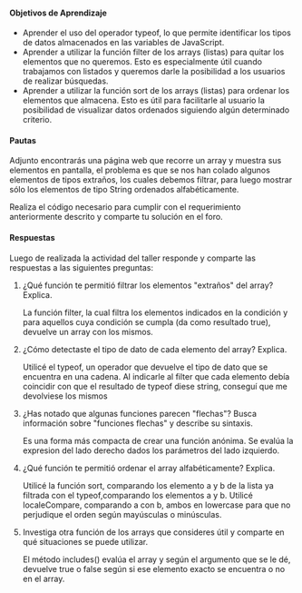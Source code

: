 <h4>Objetivos de Aprendizaje</h4>

<ul>
  <li>Aprender el uso del operador typeof, lo que permite identificar los tipos de datos almacenados en las variables de JavaScript.
<li>Aprender a utilizar la función filter de los arrays (listas) para quitar los elementos que no queremos. Esto es especialmente útil cuando trabajamos con listados y queremos darle la posibilidad a los usuarios de realizar búsquedas.
<li>Aprender a utilizar la función sort de los arrays (listas) para ordenar los elementos que almacena. Esto es útil para facilitarle al usuario la posibilidad de visualizar datos ordenados siguiendo algún determinado criterio.
</li>
</ul>

<h4>Pautas</h4>

<p>Adjunto encontrarás una página web que recorre un array y muestra sus elementos en pantalla, el problema es que se nos han colado algunos elementos de tipos extraños, los cuales debemos filtrar, para luego mostrar sólo los elementos de tipo String ordenados alfabéticamente.
<p>Realiza el código necesario para cumplir con el requerimiento anteriormente descrito y comparte tu solución en el foro.
</p>

<h4>Respuestas</h4>

<p>Luego de realizada la actividad del taller responde y comparte las respuestas a las siguientes preguntas:</p>

<ol>
<li>¿Qué función te permitió filtrar los elementos "extraños" del array? Explica.
  <p>La función filter, la cual filtra los elementos indicados en la condición y para aquellos cuya condición se cumpla (da como resultado true), devuelve un array con los mismos.</p>
<li>¿Cómo detectaste el tipo de dato de cada elemento del array? Explica.
  <p>Utilicé el typeof, un operador que devuelve el tipo de dato que se encuentra en una cadena. Al indicarle al filter que cada elemento debía coincidir con que el resultado de typeof diese string,
  conseguí que me devolviese los mismos</p>
<li>¿Has notado que algunas funciones parecen "flechas"? Busca información sobre "funciones flechas" y describe su sintaxis.
  <p>Es una forma más compacta de crear una función anónima. Se evalúa la expresion del lado derecho dados los parámetros del lado izquierdo. </p>
<li>¿Qué función te permitió ordenar el array alfabéticamente? Explica.
  <p>Utilicé la función sort, comparando los elemento a y b de la lista ya filtrada con el typeof,comparando los elementos a y b. Utilicé localeCompare, comparando a con b, ambos en lowercase para que no perjudique el orden según mayúsculas o minúsculas. </p>
<li>Investiga otra función de los arrays que consideres útil y comparte en qué situaciones se puede utilizar.
  <p>El método includes() evalúa el array y según el argumento que se le dé, devuelve true o false según si ese elemento exacto se encuentra o no en el array.</p>
</li>
</ol> 
